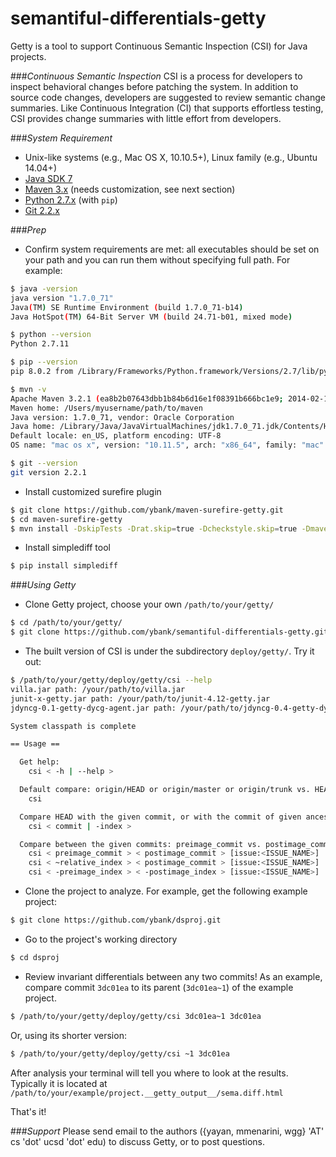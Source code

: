 # semantiful-differentials-getty

Getty is a tool to support Continuous Semantic Inspection (CSI) for Java projects.

###*Continuous Semantic Inspection*
CSI is a process for developers to inspect behavioral changes before patching the system. 
In addition to source code changes, developers are suggested to review semantic change summaries. 
Like Continuous Integration (CI) that supports effortless testing, CSI provides change summaries with little effort from developers.

###*System Requirement*
  * Unix-like systems (e.g., Mac OS X, 10.10.5+), Linux family (e.g., Ubuntu 14.04+)
  * [Java SDK 7](http://www.oracle.com/technetwork/java/javase/downloads/jdk7-downloads-1880260.html)
  * [Maven 3.x](https://maven.apache.org/) (needs customization, see next section)
  * [Python 2.7.x](https://www.python.org/) (with `pip`)
  * [Git 2.2.x](https://git-scm.com/)

###*Prep*
  * Confirm system requirements are met: all executables should be set on your path and you can run them without specifying full path. For example:
  
  ```bash
  $ java -version
  java version "1.7.0_71"
  Java(TM) SE Runtime Environment (build 1.7.0_71-b14)
  Java HotSpot(TM) 64-Bit Server VM (build 24.71-b01, mixed mode)
  
  $ python --version
  Python 2.7.11
  
  $ pip --version
  pip 8.0.2 from /Library/Frameworks/Python.framework/Versions/2.7/lib/python2.7/site-packages (python 2.7)
  
  $ mvn -v
  Apache Maven 3.2.1 (ea8b2b07643dbb1b84b6d16e1f08391b666bc1e9; 2014-02-14T09:37:52-08:00)
  Maven home: /Users/myusername/path/to/maven
  Java version: 1.7.0_71, vendor: Oracle Corporation
  Java home: /Library/Java/JavaVirtualMachines/jdk1.7.0_71.jdk/Contents/Home/jre
  Default locale: en_US, platform encoding: UTF-8
  OS name: "mac os x", version: "10.11.5", arch: "x86_64", family: "mac"
  
  $ git --version
  git version 2.2.1
  ```
  
  * Install customized surefire plugin
  
  ```bash
  $ git clone https://github.com/ybank/maven-surefire-getty.git
  $ cd maven-surefire-getty
  $ mvn install -DskipTests -Drat.skip=true -Dcheckstyle.skip=true -Dmaven.plugin.skip=true
  ```

  * Install simplediff tool

  ```bash
  $ pip install simplediff
  ```

###*Using Getty*
  * Clone Getty project, choose your own `/path/to/your/getty/`
  
  ```bash
  $ cd /path/to/your/getty/
  $ git clone https://github.com/ybank/semantiful-differentials-getty.git
  ```
  
  * The built version of CSI is under the subdirectory `deploy/getty/`. Try it out:
  
  ```bash
  $ /path/to/your/getty/deploy/getty/csi --help
  villa.jar path: /your/path/to/villa.jar
  junit-x-getty.jar path: /your/path/to/junit-4.12-getty.jar
  jdyncg-0.1-getty-dycg-agent.jar path: /your/path/to/jdyncg-0.4-getty-dycg-agent.jar
  
  System classpath is complete
  
  == Usage ==
  
  	Get help:
  	  csi < -h | --help >
  
  	Default compare: origin/HEAD or origin/master or origin/trunk vs. HEAD:
  	  csi
  
  	Compare HEAD with the given commit, or with the commit of given ancestor index:
  	  csi < commit | -index >
  
  	Compare between the given commits: preimage_commit vs. postimage_commit (give issue name optionally):
  	  csi < preimage_commit > < postimage_commit > [issue:<ISSUE_NAME>]
  	  csi < ~relative_index > < postimage_commit > [issue:<ISSUE_NAME>]
  	  csi < -preimage_index > < -postimage_index > [issue:<ISSUE_NAME>]
  ```

  * Clone the project to analyze. For example, get the following example project:
  
  ```bash
  $ git clone https://github.com/ybank/dsproj.git
  ```
  
  * Go to the project's working directory
  ```bash
  $ cd dsproj
  ```
  
  * Review invariant differentials between any two commits! As an example, compare commit `3dc01ea` to its parent (`3dc01ea~1`) of the example project.
  
  ```bash
  $ /path/to/your/getty/deploy/getty/csi 3dc01ea~1 3dc01ea
  ```
  Or, using its shorter version:
  ```bash
  $ /path/to/your/getty/deploy/getty/csi ~1 3dc01ea
  ```
  
  After analysis your terminal will tell you where to look at the results. 
  Typically it is located at `/path/to/your/example/project.__getty_output__/sema.diff.html`
  
  That's it!
  
###*Support*
Please send email to the authors ({yayan, mmenarini, wgg} 'AT' cs 'dot' ucsd 'dot' edu) to discuss Getty, or to post questions.
